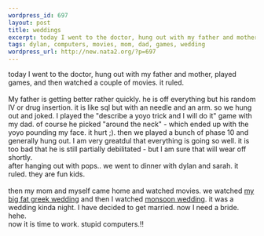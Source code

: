 ```yaml
--- 
wordpress_id: 697
layout: post
title: weddings
excerpt: today I went to the doctor, hung out with my father and mother, played games, and then watched a couple of movies. it ruled.My father is getting better rather quickly. he is off everything but his random IV or drug insertion. it is like sql but with an needle and an arm. so we hung out and joked. I played the "describe a yoyo trick and I will do it" game with my dad. of course he picked...
tags: dylan, computers, movies, mom, dad, games, wedding
wordpress_url: http://new.nata2.org/?p=697
---
```

today I went to the doctor, hung out with my father and mother, played games, and then watched a couple of movies. it ruled.<br/><br/>My father is getting better rather quickly. he is off everything but his random IV or drug insertion. it is like sql but with an needle and an arm. so we hung out and joked. I played the "describe a yoyo trick and I will do it" game with my dad. of course he picked "around the neck" - which ended up with the yoyo pounding my face. it hurt ;). then we played a bunch of phase 10 and generally hung out. I am very greatdul that everything is going so well. it is too bad that he is still partially debilitated - but I am sure that will wear off shortly. <br/>after hanging out with pops.. we went to dinner with dylan and sarah. it ruled. they are fun kids. <br/><br/>then my mom and myself came home and watched movies. we watched <a href="http://www.imdb.com/title/tt0259446/">my big fat greek wedding</a> and then I watched <a href="http://www.mirabaifilms.com/monsoon.html">monsoon wedding</a>. it was a wedding kinda night. I have decided to get married. now I need a bride. hehe. <br/>now it is time to work. stupid computers.!!
